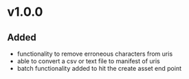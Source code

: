 # v1.0.0
## Added
- functionality to remove erroneous characters from uris
- able to convert a csv or text file to manifest of uris
- batch functionality added to hit the create asset end point
